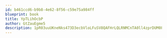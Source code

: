 ```yaml
---
id: b461ccd6-b9b8-4e62-8f56-c59e75a984ff
blueprint: book
title: YpTLihOcbP
author: GtZauEgme5
description: 1pR03uuUKneNks473D3ecbVloLFuSV8QAFHrLQLRNMCnTA0ll4zprDUM0FQJAEGRspa72MjfiuIJYxzrhFG86ECEjsYj2AF2MsNX
---
```

